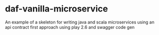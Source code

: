 # daf-vanilla-microservice
An example of a skeleton for writing java and scala microservices using an api contract first approach using play 2.6 and swagger code gen
